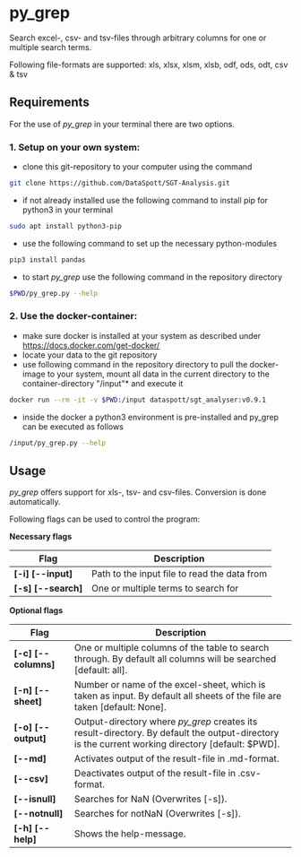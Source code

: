# py_grep

Search excel-, csv- and tsv-files through arbitrary columns for one or multiple search terms.

Following file-formats are supported:
xls, xlsx, xlsm, xlsb, odf, ods, odt, csv & tsv

## Requirements
For the use of *py_grep* in your terminal there are two options.

### 1. Setup on your own system:
* clone this git-repository to your computer using the command
```bash
git clone https://github.com/DataSpott/SGT-Analysis.git
```
* if not already installed use the following command to install pip for python3 in your terminal
```bash
sudo apt install python3-pip
```
* use the following command to set up the necessary python-modules
```bash
pip3 install pandas
```
* to start *py_grep* use the following command in the repository directory
```bash
$PWD/py_grep.py --help
```

### 2. Use the docker-container:
* make sure docker is installed at your system as described under https://docs.docker.com/get-docker/
* locate your data to the git repository
* use following command in the repository directory to pull the docker-image to your system, mount all data in the current directory to the container-directory "/input"* and execute it
```bash
docker run --rm -it -v $PWD:/input dataspott/sgt_analyser:v0.9.1
```
* inside the docker a python3 environment is pre-installed and py_grep can be executed as follows
```bash
/input/py_grep.py --help
```

## Usage
*py_grep* offers support for xls-, tsv- and csv-files. Conversion is done automatically.

Following flags can be used to control the program:

**Necessary flags**

Flag|Description
-|-
**[-i]  [--input]**|Path to the input file to read the data from
**[-s]  [--search]**|One or multiple terms to search for

**Optional flags**

Flag|Description
-|-
**[-c]  [--columns]**|One or multiple columns of the table to search through. By default all columns will be searched [default: all].
**[-n]  [--sheet]**|Number or name of the excel-sheet, which is taken as input. By default all sheets of the file are taken [default: None].
**[-o]  [--output]**|Output-directory where *py_grep* creates its result-directory. By default the output-directory is the current working directory [default: $PWD].
**[--md]**|Activates output of the result-file in .md-format.
**[--csv]**|Deactivates output of the result-file in .csv-format.
**[--isnull]**|Searches for NaN (Overwrites [-s]).
**[--notnull]**|Searches for notNaN (Overwrites [-s]).
**[-h]  [--help]**|Shows the help-message.
